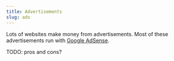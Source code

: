 ```yaml
---
title: Advertisements
slug: ads
---
```


Lots of websites make money from advertisements. Most of these advertisements
run with [Google AdSense].

[google adsense]: https://www.google.com/adsense

TODO: pros and cons?
